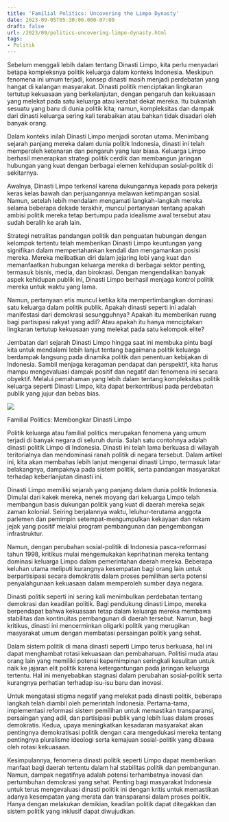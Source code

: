 ```yaml
---
title: 'Familial Politics: Uncovering the Limpo Dynasty'
date: 2023-09-05T05:30:00.000-07:00
draft: false
url: /2023/09/politics-uncovering-limpo-dynasty.html
tags: 
- Politik
---
```


  

Sebelum menggali lebih dalam tentang Dinasti Limpo, kita perlu menyadari betapa kompleksnya politik keluarga dalam konteks Indonesia. Meskipun fenomena ini umum terjadi, konsep dinasti masih menjadi perdebatan yang hangat di kalangan masyarakat. Dinasti politik menciptakan lingkaran tertutup kekuasaan yang berkelanjutan, dengan pengaruh dan kekuasaan yang melekat pada satu keluarga atau kerabat dekat mereka. Itu bukanlah sesuatu yang baru di dunia politik kita; namun, kompleksitas dan dampak dari dinasti keluarga sering kali terabaikan atau bahkan tidak disadari oleh banyak orang.

  

Dalam konteks inilah Dinasti Limpo menjadi sorotan utama. Menimbang sejarah panjang mereka dalam dunia politik Indonesia, dinasti ini telah memperoleh ketenaran dan pengaruh yang luar biasa. Keluarga Limpo berhasil menerapkan strategi politik cerdik dan membangun jaringan hubungan yang kuat dengan berbagai elemen kehidupan sosial-politik di sekitarnya.

  

Awalnya, Dinasti Limpo terkenal karena dukungannya kepada para pekerja keras kelas bawah dan perjuangannya melawan ketimpangan sosial. Namun, setelah lebih mendalam mengamati langkah-langkah mereka selama beberapa dekade terakhir, muncul pertanyaan tentang apakah ambisi politik mereka tetap bertumpu pada idealisme awal tersebut atau sudah beralih ke arah lain.

  

Strategi netralitas pandangan politik dan penguatan hubungan dengan kelompok tertentu telah memberikan Dinasti Limpo keuntungan yang signifikan dalam mempertahankan kendali dan mengamankan posisi mereka. Mereka melibatkan diri dalam jejaring lobi yang kuat dan memanfaatkan hubungan keluarga mereka di berbagai sektor penting, termasuk bisnis, media, dan birokrasi. Dengan mengendalikan banyak aspek kehidupan publik ini, Dinasti Limpo berhasil menjaga kontrol politik mereka untuk waktu yang lama.

  

Namun, pertanyaan etis muncul ketika kita mempertimbangkan dominasi satu keluarga dalam politik publik. Apakah dinasti seperti ini adalah manifestasi dari demokrasi sesungguhnya? Apakah itu memberikan ruang bagi partisipasi rakyat yang adil? Atau apakah itu hanya menciptakan lingkaran tertutup kekuasaan yang melekat pada satu kelompok elite?

  

Jembatan dari sejarah Dinasti Limpo hingga saat ini membuka pintu bagi kita untuk mendalami lebih lanjut tentang bagaimana politik keluarga berdampak langsung pada dinamika politik dan penentuan kebijakan di Indonesia. Sambil menjaga keragaman pendapat dan perspektif, kita harus mampu mengevaluasi dampak positif dan negatif dari fenomena ini secara obyektif. Melalui pemahaman yang lebih dalam tentang kompleksitas politik keluarga seperti Dinasti Limpo, kita dapat berkontribusi pada perdebatan publik yang jujur ​​dan bebas bias.

  

![](https://fajar.co.id/wp-content/uploads/2018/05/iyl-720x600.jpg)

  

Familial Politics: Membongkar Dinasti Limpo

  

Politik keluarga atau familial politics merupakan fenomena yang umum terjadi di banyak negara di seluruh dunia. Salah satu contohnya adalah dinasti politik Limpo di Indonesia. Dinasti ini telah lama berkuasa di wilayah teritorialnya dan mendominasi ranah politik di negara tersebut. Dalam artikel ini, kita akan membahas lebih lanjut mengenai dinasti Limpo, termasuk latar belakangnya, dampaknya pada sistem politik, serta pandangan masyarakat terhadap keberlanjutan dinasti ini.

  

Dinasti Limpo memiliki sejarah yang panjang dalam dunia politik Indonesia. Dimulai dari kakek mereka, nenek moyang dari keluarga Limpo telah membangun basis dukungan politik yang kuat di daerah mereka sejak zaman kolonial. Seiring berjalannya waktu, leluhur-terutama anggota parlemen dan pemimpin setempat-mengumpulkan kekayaan dan rekam jejak yang positif melalui program pembangunan dan pengembangan infrastruktur.

  

Namun, dengan perubahan sosial-politik di Indonesia pasca-reformasi tahun 1998, kritikus mulai mengemukakan keprihatinan mereka tentang dominasi keluarga Limpo dalam pemerintahan daerah mereka. Beberapa keluhan utama meliputi kurangnya kesempatan bagi orang lain untuk berpartisipasi secara demokratis dalam proses pemilihan serta potensi penyalahgunaan kekuasaan dalam memperoleh sumber daya negara.

  

Dinasti politik seperti ini sering kali menimbulkan perdebatan tentang demokrasi dan keadilan politik. Bagi pendukung dinasti Limpo, mereka berpendapat bahwa kekuasaan tetap dalam keluarga mereka membawa stabilitas dan kontinuitas pembangunan di daerah tersebut. Namun, bagi kritikus, dinasti ini mencerminkan oligarki politik yang merugikan masyarakat umum dengan membatasi persaingan politik yang sehat.

  

Dalam sistem politik di mana dinasti seperti Limpo terus berkuasa, hal ini dapat menghambat rotasi kekuasaan dan pembaharuan. Politisi muda atau orang lain yang memiliki potensi kepemimpinan seringkali kesulitan untuk naik ke jajaran elit politik karena ketergantungan pada jaringan keluarga tertentu. Hal ini menyebabkan stagnasi dalam perubahan sosial-politik serta kurangnya perhatian terhadap isu-isu baru dan inovasi.

  

Untuk mengatasi stigma negatif yang melekat pada dinasti politik, beberapa langkah telah diambil oleh pemerintah Indonesia. Pertama-tama, implementasi reformasi sistem pemilihan untuk memastikan transparansi, persaingan yang adil, dan partisipasi publik yang lebih luas dalam proses demokratis. Kedua, upaya meningkatkan kesadaran masyarakat akan pentingnya demokratisasi politik dengan cara mengedukasi mereka tentang pentingnya pluralisme ideologi serta kemajuan sosial-politik yang dibawa oleh rotasi kekuasaan.

  

Kesimpulannya, fenomena dinasti politik seperti Limpo dapat memberikan manfaat bagi daerah tertentu dalam hal stabilitas politik dan pembangunan. Namun, dampak negatifnya adalah potensi terhambatnya inovasi dan pertumbuhan demokrasi yang sehat. Penting bagi masyarakat Indonesia untuk terus mengevaluasi dinasti politik ini dengan kritis untuk memastikan adanya kesempatan yang merata dan transparansi dalam proses politik. Hanya dengan melakukan demikian, keadilan politik dapat ditegakkan dan sistem politik yang inklusif dapat diwujudkan.